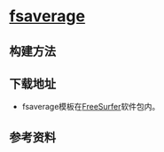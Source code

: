 # [fsaverage](https://surfer.nmr.mgh.harvard.edu/fswiki/FreeSurferWiki)

## 构建方法



## 下载地址

* fsaverage模板在[FreeSurfer](http://surfer.nmr.mgh.harvard.edu/fswiki/FreeSurferWiki)软件包内。

## 参考资料